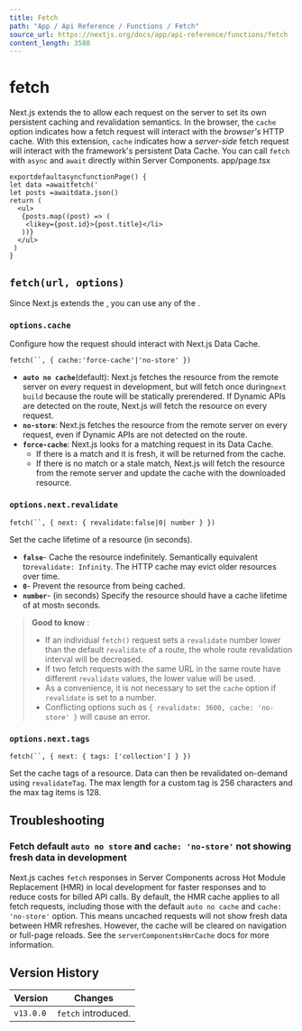 ```yaml
---
title: Fetch
path: "App / Api Reference / Functions / Fetch"
source_url: https://nextjs.org/docs/app/api-reference/functions/fetch
content_length: 3588
---
```


# fetch
Next.js extends the to allow each request on the server to set its own persistent caching and revalidation semantics.
In the browser, the `cache` option indicates how a fetch request will interact with the _browser's_ HTTP cache. With this extension, `cache` indicates how a _server-side_ fetch request will interact with the framework's persistent Data Cache.
You can call `fetch` with `async` and `await` directly within Server Components.
app/page.tsx
```
exportdefaultasyncfunctionPage() {
let data =awaitfetch('
let posts =awaitdata.json()
return (
  <ul>
   {posts.map((post) => (
    <likey={post.id}>{post.title}</li>
   ))}
  </ul>
 )
}
```

## `fetch(url, options)`
Since Next.js extends the , you can use any of the .
### `options.cache`
Configure how the request should interact with Next.js Data Cache.
```
fetch(``, { cache:'force-cache'|'no-store' })
```

  * **`auto no cache`**(default): Next.js fetches the resource from the remote server on every request in development, but will fetch once during`next build` because the route will be statically prerendered. If Dynamic APIs are detected on the route, Next.js will fetch the resource on every request.
  * **`no-store`**: Next.js fetches the resource from the remote server on every request, even if Dynamic APIs are not detected on the route.
  * **`force-cache`**: Next.js looks for a matching request in its Data Cache.
    * If there is a match and it is fresh, it will be returned from the cache.
    * If there is no match or a stale match, Next.js will fetch the resource from the remote server and update the cache with the downloaded resource.


### `options.next.revalidate`
```
fetch(``, { next: { revalidate:false|0| number } })
```

Set the cache lifetime of a resource (in seconds).
  * **`false`**- Cache the resource indefinitely. Semantically equivalent to`revalidate: Infinity`. The HTTP cache may evict older resources over time.
  * **`0`**- Prevent the resource from being cached.
  * **`number`**- (in seconds) Specify the resource should have a cache lifetime of at most`n` seconds.


> **Good to know** :
>   * If an individual `fetch()` request sets a `revalidate` number lower than the default `revalidate` of a route, the whole route revalidation interval will be decreased.
>   * If two fetch requests with the same URL in the same route have different `revalidate` values, the lower value will be used.
>   * As a convenience, it is not necessary to set the `cache` option if `revalidate` is set to a number.
>   * Conflicting options such as `{ revalidate: 3600, cache: 'no-store' }` will cause an error.
> 

### `options.next.tags`
```
fetch(``, { next: { tags: ['collection'] } })
```

Set the cache tags of a resource. Data can then be revalidated on-demand using `revalidateTag`. The max length for a custom tag is 256 characters and the max tag items is 128.
## Troubleshooting
### Fetch default `auto no store` and `cache: 'no-store'` not showing fresh data in development
Next.js caches `fetch` responses in Server Components across Hot Module Replacement (HMR) in local development for faster responses and to reduce costs for billed API calls.
By default, the HMR cache applies to all fetch requests, including those with the default `auto no cache` and `cache: 'no-store'` option. This means uncached requests will not show fresh data between HMR refreshes. However, the cache will be cleared on navigation or full-page reloads.
See the `serverComponentsHmrCache` docs for more information.
## Version History
Version| Changes  
---|---  
`v13.0.0`| `fetch` introduced.

